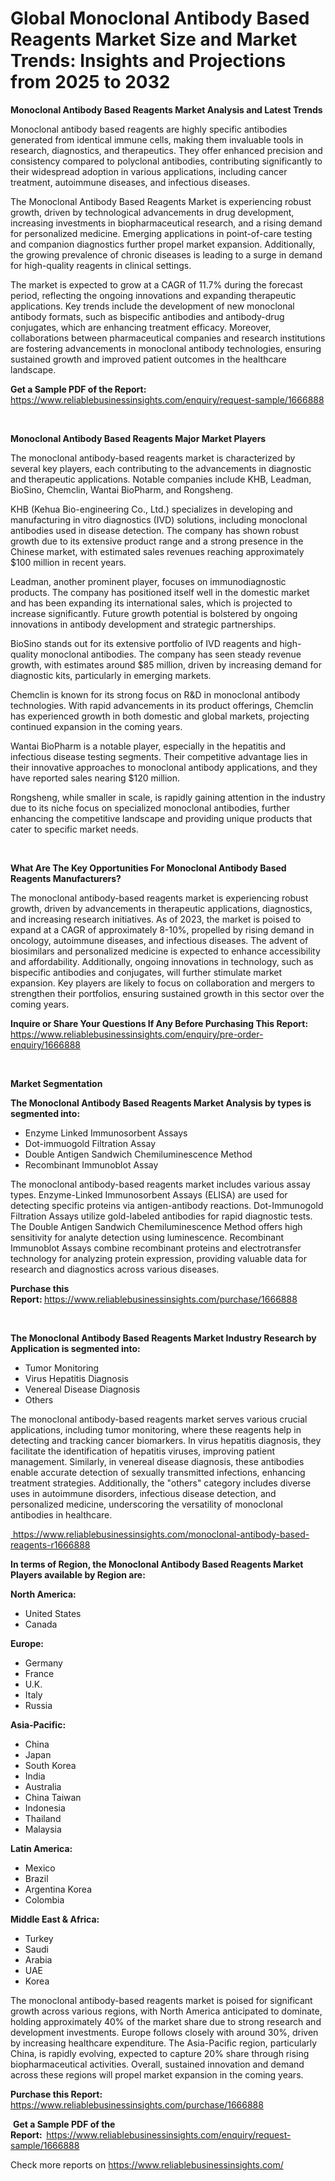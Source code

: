 <p><h1>Global Monoclonal Antibody Based Reagents Market Size and Market Trends: Insights and Projections from 2025 to 2032</h1></p><p><strong>Monoclonal Antibody Based Reagents Market Analysis and Latest Trends</strong></p>
<p><p>Monoclonal antibody based reagents are highly specific antibodies generated from identical immune cells, making them invaluable tools in research, diagnostics, and therapeutics. They offer enhanced precision and consistency compared to polyclonal antibodies, contributing significantly to their widespread adoption in various applications, including cancer treatment, autoimmune diseases, and infectious diseases.</p><p>The Monoclonal Antibody Based Reagents Market is experiencing robust growth, driven by technological advancements in drug development, increasing investments in biopharmaceutical research, and a rising demand for personalized medicine. Emerging applications in point-of-care testing and companion diagnostics further propel market expansion. Additionally, the growing prevalence of chronic diseases is leading to a surge in demand for high-quality reagents in clinical settings.</p><p>The market is expected to grow at a CAGR of 11.7% during the forecast period, reflecting the ongoing innovations and expanding therapeutic applications. Key trends include the development of new monoclonal antibody formats, such as bispecific antibodies and antibody-drug conjugates, which are enhancing treatment efficacy. Moreover, collaborations between pharmaceutical companies and research institutions are fostering advancements in monoclonal antibody technologies, ensuring sustained growth and improved patient outcomes in the healthcare landscape.</p></p>
<p><strong>Get a Sample PDF of the Report:&nbsp;</strong> <a href="https://www.reliablebusinessinsights.com/enquiry/request-sample/1666888?utm_campaign=3314&utm_medium=2&utm_source=Github&utm_content=ia&utm_term=08032025&utm_id=monoclonal-antibody-based-reagents">https://www.reliablebusinessinsights.com/enquiry/request-sample/1666888</a></p>
<p>&nbsp;</p>
<p><strong>Monoclonal Antibody Based Reagents Major Market Players</strong></p>
<p><p>The monoclonal antibody-based reagents market is characterized by several key players, each contributing to the advancements in diagnostic and therapeutic applications. Notable companies include KHB, Leadman, BioSino, Chemclin, Wantai BioPharm, and Rongsheng.</p><p>KHB (Kehua Bio-engineering Co., Ltd.) specializes in developing and manufacturing in vitro diagnostics (IVD) solutions, including monoclonal antibodies used in disease detection. The company has shown robust growth due to its extensive product range and a strong presence in the Chinese market, with estimated sales revenues reaching approximately $100 million in recent years.</p><p>Leadman, another prominent player, focuses on immunodiagnostic products. The company has positioned itself well in the domestic market and has been expanding its international sales, which is projected to increase significantly. Future growth potential is bolstered by ongoing innovations in antibody development and strategic partnerships.</p><p>BioSino stands out for its extensive portfolio of IVD reagents and high-quality monoclonal antibodies. The company has seen steady revenue growth, with estimates around $85 million, driven by increasing demand for diagnostic kits, particularly in emerging markets.</p><p>Chemclin is known for its strong focus on R&D in monoclonal antibody technologies. With rapid advancements in its product offerings, Chemclin has experienced growth in both domestic and global markets, projecting continued expansion in the coming years.</p><p>Wantai BioPharm is a notable player, especially in the hepatitis and infectious disease testing segments. Their competitive advantage lies in their innovative approaches to monoclonal antibody applications, and they have reported sales nearing $120 million.</p><p>Rongsheng, while smaller in scale, is rapidly gaining attention in the industry due to its niche focus on specialized monoclonal antibodies, further enhancing the competitive landscape and providing unique products that cater to specific market needs.</p></p>
<p>&nbsp;</p>
<p><strong>What Are The Key Opportunities For Monoclonal Antibody Based Reagents Manufacturers?</strong></p>
<p><p>The monoclonal antibody-based reagents market is experiencing robust growth, driven by advancements in therapeutic applications, diagnostics, and increasing research initiatives. As of 2023, the market is poised to expand at a CAGR of approximately 8-10%, propelled by rising demand in oncology, autoimmune diseases, and infectious diseases. The advent of biosimilars and personalized medicine is expected to enhance accessibility and affordability. Additionally, ongoing innovations in technology, such as bispecific antibodies and conjugates, will further stimulate market expansion. Key players are likely to focus on collaboration and mergers to strengthen their portfolios, ensuring sustained growth in this sector over the coming years.</p></p>
<p><strong>Inquire or Share Your Questions If Any Before Purchasing This Report:</strong> <a href="https://www.reliablebusinessinsights.com/enquiry/pre-order-enquiry/1666888?utm_campaign=3314&utm_medium=2&utm_source=Github&utm_content=ia&utm_term=08032025&utm_id=monoclonal-antibody-based-reagents">https://www.reliablebusinessinsights.com/enquiry/pre-order-enquiry/1666888</a></p>
<p>&nbsp;</p>
<p><strong>Market Segmentation</strong></p>
<p><strong>The Monoclonal Antibody Based Reagents Market Analysis by types is segmented into:</strong></p>
<p><ul><li>Enzyme Linked Immunosorbent Assays</li><li>Dot-immuogold Filtration Assay</li><li>Double Antigen Sandwich Chemiluminescence Method</li><li>Recombinant Immunoblot Assay</li></ul></p>
<p><p>The monoclonal antibody-based reagents market includes various assay types. Enzyme-Linked Immunosorbent Assays (ELISA) are used for detecting specific proteins via antigen-antibody reactions. Dot-Immunogold Filtration Assays utilize gold-labeled antibodies for rapid diagnostic tests. The Double Antigen Sandwich Chemiluminescence Method offers high sensitivity for analyte detection using luminescence. Recombinant Immunoblot Assays combine recombinant proteins and electrotransfer technology for analyzing protein expression, providing valuable data for research and diagnostics across various diseases.</p></p>
<p><strong>Purchase this Report:&nbsp;</strong><a href="https://www.reliablebusinessinsights.com/purchase/1666888?utm_campaign=3314&utm_medium=2&utm_source=Github&utm_content=ia&utm_term=08032025&utm_id=monoclonal-antibody-based-reagents">https://www.reliablebusinessinsights.com/purchase/1666888</a></p>
<p>&nbsp;</p>
<p><strong>The Monoclonal Antibody Based Reagents Market Industry Research by Application is segmented into:</strong></p>
<p><ul><li>Tumor Monitoring</li><li>Virus Hepatitis Diagnosis</li><li>Venereal Disease Diagnosis</li><li>Others</li></ul></p>
<p><p>The monoclonal antibody-based reagents market serves various crucial applications, including tumor monitoring, where these reagents help in detecting and tracking cancer biomarkers. In virus hepatitis diagnosis, they facilitate the identification of hepatitis viruses, improving patient management. Similarly, in venereal disease diagnosis, these antibodies enable accurate detection of sexually transmitted infections, enhancing treatment strategies. Additionally, the "others" category includes diverse uses in autoimmune disorders, infectious disease detection, and personalized medicine, underscoring the versatility of monoclonal antibodies in healthcare.</p></p>
<p><a href="https://www.reliablebusinessinsights.com/monoclonal-antibody-based-reagents-r1666888?utm_campaign=3314&utm_medium=2&utm_source=Github&utm_content=ia&utm_term=08032025&utm_id=monoclonal-antibody-based-reagents">&nbsp;https://www.reliablebusinessinsights.com/monoclonal-antibody-based-reagents-r1666888</a></p>
<p><strong>In terms of Region, the Monoclonal Antibody Based Reagents Market Players available by Region are:</strong></p>
<p>
    <p> <strong> North America: </strong>
        <ul>
            <li>United States</li>
            <li>Canada</li>
        </ul>
        </p> 
    <p> <strong> Europe: </strong>
        <ul>
            <li>Germany</li>
            <li>France</li>
            <li>U.K.</li>
            <li>Italy</li>
            <li>Russia</li>
        </ul>
        </p> 
    <p> <strong> Asia-Pacific: </strong>
        <ul>
            <li>China</li>
            <li>Japan</li>
            <li>South Korea</li>
            <li>India</li>
            <li>Australia</li>
            <li>China Taiwan</li>
            <li>Indonesia</li>
            <li>Thailand</li>
            <li>Malaysia</li>
        </ul>
        </p> 
    <p> <strong> Latin America: </strong>
        <ul>
            <li>Mexico</li>
            <li>Brazil</li>
            <li>Argentina Korea</li>
            <li>Colombia</li>
        </ul>
        </p> 
    <p> <strong> Middle East & Africa: </strong>
        <ul>
            <li>Turkey</li>
            <li>Saudi</li>
            <li>Arabia</li>
            <li>UAE</li>
            <li>Korea</li>
        </ul>
    </p>
    </p>
<p><p>The monoclonal antibody-based reagents market is poised for significant growth across various regions, with North America anticipated to dominate, holding approximately 40% of the market share due to strong research and development investments. Europe follows closely with around 30%, driven by increasing healthcare expenditure. The Asia-Pacific region, particularly China, is rapidly evolving, expected to capture 20% share through rising biopharmaceutical activities. Overall, sustained innovation and demand across these regions will propel market expansion in the coming years.</p></p>
<p><strong>Purchase this Report: </strong><a href="https://www.reliablebusinessinsights.com/purchase/1666888?utm_campaign=3314&utm_medium=2&utm_source=Github&utm_content=ia&utm_term=08032025&utm_id=monoclonal-antibody-based-reagents">https://www.reliablebusinessinsights.com/purchase/1666888</a></p>
<p>&nbsp;<strong>Get a Sample PDF of the Report:&nbsp;&nbsp;</strong><a href="https://www.reliablebusinessinsights.com/enquiry/request-sample/1666888?utm_campaign=3314&utm_medium=2&utm_source=Github&utm_content=ia&utm_term=08032025&utm_id=monoclonal-antibody-based-reagents">https://www.reliablebusinessinsights.com/enquiry/request-sample/1666888</a></p>
<p><strong></strong></p>
<p>Check more reports on <a href="https://www.reliablebusinessinsights.com/?utm_campaign=3314&utm_medium=2&utm_source=Github&utm_content=ia&utm_term=08032025&utm_id=monoclonal-antibody-based-reagents">https://www.reliablebusinessinsights.com/</a></p>